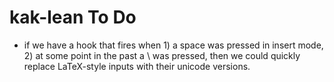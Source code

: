 # kak-lean To Do
- if we have a hook that fires when 1) a space was pressed in insert mode,
  2) at some point in the past a \ was pressed, then we could quickly replace
  LaTeX-style inputs with their unicode versions.
